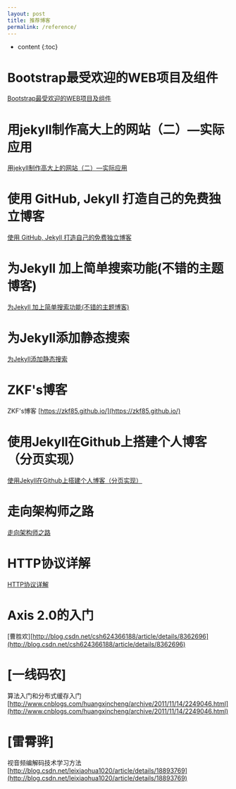 ```yaml
---
layout: post
title: 推荐博客
permalink: /reference/
---
```


* content
{:toc}


Bootstrap最受欢迎的WEB项目及组件
=====================
[Bootstrap最受欢迎的WEB项目及组件](https://v3.bootcss.com/)

用jekyll制作高大上的网站（二）—实际应用
=====================
[用jekyll制作高大上的网站（二）—实际应用](http://www.cnblogs.com/strick/p/5484779.html)

使用 GitHub, Jekyll 打造自己的免费独立博客
=====================
[使用 GitHub, Jekyll 打造自己的免费独立博客](https://blog.csdn.net/on_1y/article/details/19259435)

为Jekyll 加上简单搜索功能(不错的主题博客)
=====================
[为Jekyll 加上简单搜索功能(不错的主题博客)](https://blog.fooleap.org/jekyll-simple-search.html)

为Jekyll添加静态搜索
=====================
[为Jekyll添加静态搜索](http://kingauthur.info/2012/12/03/the-things-about-jekyll/)

ZKF's博客
=====================
ZKF's博客
[https://zkf85.github.io/](https://zkf85.github.io/)

使用Jekyll在Github上搭建个人博客（分页实现）
=====================
[使用Jekyll在Github上搭建个人博客（分页实现）](https://segmentfault.com/a/1190000000406015)

走向架构师之路
=====================
[走向架构师之路](http://blog.csdn.net/cutesource/article/details/4901506)

HTTP协议详解
=====================
[HTTP协议详解](http://www.jmarshall.com/easy/http/)

Axis 2.0的入门
=====================
[曹胜欢][http://blog.csdn.net/csh624366188/article/details/8362696](http://blog.csdn.net/csh624366188/article/details/8362696)

[一线码农]
=====================
算法入门和分布式缓存入门
[http://www.cnblogs.com/huangxincheng/archive/2011/11/14/2249046.html](http://www.cnblogs.com/huangxincheng/archive/2011/11/14/2249046.html)

[雷霄骅]
=====================
视音频编解码技术学习方法
[http://blog.csdn.net/leixiaohua1020/article/details/18893769](http://blog.csdn.net/leixiaohua1020/article/details/18893769)
